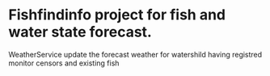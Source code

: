 # Fishfindinfo project for fish and water state forecast.
WeatherService update the forecast weather for watershild having registred monitor censors and existing fish
